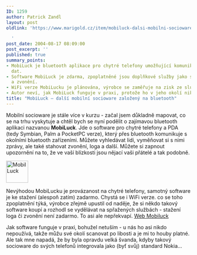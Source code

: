 ```yaml
---
ID: 1259
author: Patrick Zandl
layout: post
oldlink: 'https://www.marigold.cz/item/mobiluck-dalsi-mobilni-socioware-zalozeny-na-bluetooth

  '
post_date: 2004-08-17 08:09:00
post_excerpt: ''
published: true
summary_points:
- MobiLuck je bluetooth aplikace pro chytré telefony umožňující komunikaci a výměnu
  dat.
- Software MobiLuck je zdarma, zpoplatněné jsou doplňkové služby jako stahování log
  a zvonění.
- WiFi verze MobiLucku je plánována, výrobce se zaměřuje na zisk ze služeb.
- Autor neví, jak MobiLuck funguje v praxi, protože ho v jeho okolí nikdo nepoužívá.
title: "MobiLuck – další mobilní socioware založený na bluetooth"
---
```


<p>
Mobilní socioware je stále více v kurzu - začal jsem důkladně mapovat, co se na trhu vyskytuje a chtěl bych se nyní podělit o zajímavou bluetooth aplikaci nazvanou <b>MobiLuck</b>. Jde o software pro chytré telefony a PDA (tedy Symbian, Palm a PocketPC verze), který přes bluetooth komunikuje s okolními bluetooth zařízeními. Můžete vyhledávat lidi, vyměňovat si s nimi zprávy, ale také stahovat zvonění, loga a další. Můžete si zapnout upozornění na to, že ve vaší blízkosti jsou nějací vaši přátelé a tak podobně. </p>

<div class="leftbox">
<img src="/wp-content/uploads/20040817-mobiluck.gif" alt="MobilLuck" width="60" height="60" /></div>
<p>
Nevýhodou MobiLucku je provázanost na chytré telefony, samotný software je ke stažení (alespoň zatím) zadarmo. Chystá se i WiFi verze. co se toho zpoplatnění týká, výrobce zřejmě upustil od naděje, že si někdo takový software koupí a rozhodl se vydělávat na spřažených službách - stažení loga či zvonění není zadarmo. To asi ale nepřekvapí. <a href="http://www.mobiluck.com/">Web Mobiluck</a></p>

<p>
Jak software funguje v praxi, bohužel netuším - u nás ho asi nikdo nepoužívá, takže můžu své okolí scanovat po libosti a je mi to houby platné. Ale tak mne napadá, že by byla opravdu velká švanda, kdyby takový socioware do svých telefonů integrovala jako (byť svůj) standard Nokia...
</p>
